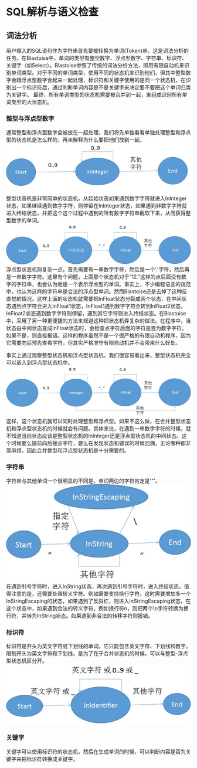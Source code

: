 # SQL解析与语义检查

## 词法分析
用户输入的SQL语句作为字符串首先要被转换为单词(Token)串，这是词法分析的任务。在Blastoise中，单词的类型有整型数字、浮点型数字、字符串、标识符、关键字（如Select）。Blastoise参照了传统的词法分析方法，即用有限自动机来识别单词类型。对于不同的单词类型，使用不同的状态机来识别他们，但其中整型数字会跟浮点型数字合起来一起处理，标识符和关键字使用的是同一个状态机，在识别出一个标识符后，通过判断单词内容是不是关键字来决定要不要把这个单词归类为关键字。
最终，所有单词类型的状态机需要被合并到一起，来组成识别所有单词类型的大状态机。

### 整型与浮点型数字
通常整型和浮点型数字会被放在一起处理，我们将先单独看看单独处理整型和浮点型的状态机是怎么样的，再来解释为什么要把他们放到一起。  
![整型状态机](./parser-pic/pure-int-fsm.jpg)  
整型状态机是非常简单的状态机，从起始状态如果遇到数字字符就进入InInteger状态，如果继续遇到数字字符，则停留在InInteger状态，如果遇到非数字字符就进入终结状态，并把这个这个过程中遇到的所有数字字符串截取下来，从而获得整型数字的单词。
![浮点型状态机](./parser-pic/pure-float-fsm.jpg)  
浮点型状态机则复杂一点，首先需要有一串数字字符，然后是一个'.'字符，然后再是一串数字字符。这里有个问题，上面那个状态机对于“12.”这样的点后面没有数字的字符串，也会认为他是一个表示浮点型的单词。事实上，不少编程语言的规范中，也认为这样的字符串是合法的浮点型单词。然而Blastoise还是去掉了这种反直觉的情况。这样上面的状态机就需要把InFloat状态分裂成两个状态，在中间状态遇到点字符会进入InFloat1状态，InFloat1遇到数字字符会转到InFloat2状态，InFloat2状态遇到数字字符则停留，遇到其它字符则进入终结状态。在Blastoise中，采用了另一种更便捷的方法来规避这种把状态机弄复杂的做法。在程序中，当状态由中间状态变成InFloat状态时，会检查点字符后面的字符是否为数字字符，如果不是，则直接报错。这样的程序虽然不是一个很严格的有限自动机程序，因为它需要向后预先查看字符，但其实严格准守有限自动机并不会带来什么好处。

事实上通过观察整型状态机和浮点型状态机，我们很容易看出来，整型状态机完全可以嵌入到浮点型状态机中。  
![整型-浮点型状态机](./parser-pic/int-float-fsm.jpg)  
这样，这个状态机就可以同时处理整型和浮点型。如果不这么做，在合并整型状态机和浮点型状态机的时候就会有问题。具体来说，在遇到一串数字字符的时候，就不知道当前状态应该是整型状态机的InInteger还是浮点型状态机的中间状态。这个时候要么提前向后搜点字符，要么在发现状态机错误的时候回溯，无论哪种都非常麻烦，因此合并整型和浮点型状态机是十分需要的。

### 字符串
字符串与其他单词一个很明显的不同是，单词两边的字符肯定是'"'。  
![字符串状态机](./parser-pic/string-fsm.jpg)  
在遇到引号字符时，进入InString状态，再次遇到引号字符时，进入终结状态。值得注意的是，还需要处理转义字符。例如需要支持换行字符。这时需要增加多一个InStringEscaping的状态，如果遇到了反斜杠，则进入InStringEscaping状态，在这个状态中，如果遇到合法的转义字符，例如换行符n，则把两个\n字符转换为换行符，并转为InString状态。如果遇到非合法的转移字符则报错。

### 标识符
标识符是开头为英文字符或下划线的单词，它只能包含英文字符、下划线和数字。限制开头为英文字符和下划线，是为了在于合并状态机的时候，可以与整型-浮点型状态机区分开。
![标识符状态机](./parser-pic/identifier-fsm.jpg)  

### 关键字
关键字可以使用标识符的状态机，然后在生成单词的时候，可以判断内容是否为关键字来把标识符转换成关键字。
